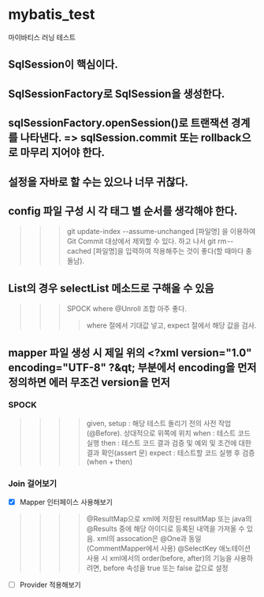 # mybatis_test
마이바티스 러닝 테스트

## SqlSession이 핵심이다.
## SqlSessionFactory로 SqlSession을 생성한다.
## sqlSessionFactory.openSession()로 트랜잭션 경계를 나타낸다. => sqlSession.commit 또는 rollback으로 마무리 지어야 한다.
## 설정을 자바로 할 수는 있으나 너무 귀찮다.
## config 파일 구성 시 각 태그 별 순서를 생각해야 한다.
>>> git update-index --assume-unchanged [파일명] 을 이용하여 Git Commit 대상에서 제외할 수 있다.
>>> 하고 나서 git rm --cached [파일명]을 입력하여 적용해주는 것이 좋다(할 때마다 충돌남).
## List의 경우 selectList 메소드로 구해올 수 있음

>>> SPOCK where @Unroll 조합 아주 좋다.
>>>> where 절에서 기대값 넣고, expect 절에서 해당 값을 검사.

## mapper 파일 생성 시 제일 위의 &lt;?xml version="1.0" encoding="UTF-8"  ?&qt; 부분에서 encoding을 먼저 정의하면 에러 무조건 version을 먼저

### SPOCK
>>>> given, setup : 해당 테스트 돌리기 전의 사전 작업(@Before). 상대적으로 위쪽에 위치
>>>> when : 테스트 코드 실행
>>>> then : 테스트 코드 결과 검증 및 예외 및 조건에 대한 결과 확인(assert 문)
>>>> expect : 테스트할 코드 실행 후 검증(when + then)

### Join 걸어보기

- [X] Mapper 인터페이스 사용해보기
>>>> @ResultMap으로 xml에 저장된 resultMap 또는 java의 @Results 중에 해당 아이디로 등록된 내역을 가져올 수 있음.
>>>> xml의 assocation은 @One과 동일(CommentMapper에서 사용)
>>>> @SelectKey 애노테이션 사용 시 xml에서의 order(before, after)의 기능을 사용하려면, before 속성을 true 또는 false 값으로 설정
- [ ] Provider 적용해보기